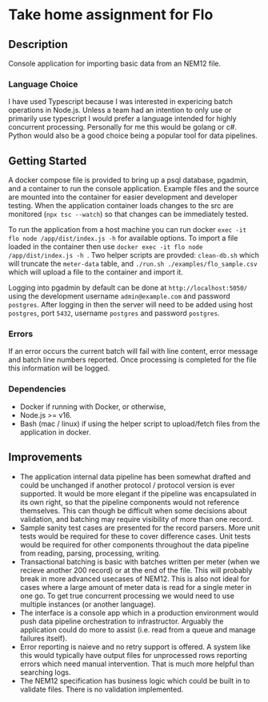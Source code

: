 # Take home assignment for Flo

## Description

Console application for importing basic data from an NEM12 file. 

### Language Choice
I have used Typescript because I was interested in expericing batch operations in Node.js. Unless a team had an intention to only use or primarily use typescript I would prefer a language intended for highly concurrent processing. Personally for me this would be golang or c#. Python would also be a good choice being a popular tool for data pipelines.

## Getting Started

A docker compose file is provided to bring up a psql database, pgadmin, and a container to run the console application. Example files and the source are mounted into the container for easier development and developer testing. When the application container loads changes to the src are monitored (`npx tsc --watch`) so that changes can be immediately tested.

To run the application from a host machine you can run docker `exec -it flo node /app/dist/index.js -h` for available options. To import a file loaded in the container then use `docker exec -it flo node /app/dist/index.js -h `. Two helper scripts are provded: `clean-db.sh` which will truncate the `meter-data` table, and `./run.sh ./examples/flo_sample.csv` which will upload a file to the container and import it.

Logging into pgadmin by default can be done at `http://localhost:5050/` using the development username `admin@example.com` and password `postgres`. After logging in then the server will need to be added using host `postgres`, port `5432`, username `postgres` and password `postgres`. 

### Errors
If an error occurs the current batch will fail with line content, error message and batch line numbers reported. Once processing is completed for the file this information will be logged.

### Dependencies
* Docker if running with Docker, or otherwise, 
* Node.js >= v16.
* Bash (mac / linux) if using the helper script to upload/fetch files from the application in docker.

## Improvements

* The application internal data pipeline has been somewhat drafted and could be unchanged if another protocol / protocol version is ever supported. It would be more elegant if the pipeline was encapsulated in its own right, so that the pipeline components would not reference themselves. This can though be difficult when some decisions about validation, and batching may require visibility of more than one record.
* Sample sanity test cases are presented for the record parsers. More unit tests would be required for these to cover difference cases. Unit tests would be required for other components throughout the data pipeline from reading, parsing, processing, writing.
* Transactional batching is basic with batches written per meter (when we recieve another 200 record) or at the end of the file. This will probably break in more advanced usecases of NEM12. This is also not ideal for cases where a large amount of meter data is read for a single meter in one go. To get true concurrent processing we would need to use multiple instances (or another language).
* The interface is a console app which in a production environment would push data pipeline orchestration to infrastructor. Arguably the application could do more to assist (i.e. read from a queue and manage failures itself).
* Error reporting is naieve and no retry support is offered. A system like this would typically have output files for unprocessed rows reporting errors which need manual intervention. That is much more helpful than searching logs.
* The NEM12 specification has business logic which could be built in to validate files. There is no validation implemented.